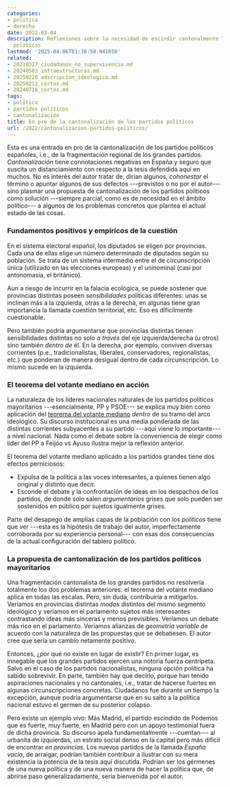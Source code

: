 ```yaml
---
categories:
- política
- derecho
date: 2022-03-04
description: Reflexiones sobre la necesidad de escindir cantonalmente los partidos
  políticos
lastmod: '2025-04-06T01:38:58.941656'
related:
- 20210327_ciudadanos_no_supervivencia.md
- 20240503_infraestructuras.md
- 20250228_adscripcion_ideologica.md
- 20250212_cortos.md
- 20240716_cortos.md
tags:
- política
- partidos políticos
- cantonalización
title: En pro de la cantonalización de los partidos políticos
url: /2022/cantonalizacion-partidos-politicos/
---
```


Esta es una entrada en pro de la cantonalización de los partidos políticos españoles, i.e., de la fragmentación regional de los grandes partidos. _Cantonalización_ tiene connotaciones negativas en España y seguro que suscita un distanciamiento con respecto a la tesis defendida aquí en muchos. No es interés del autor tratar de, dirían algunos, _cohonestar_ el término o apuntar algunos de sus defectos ---previstos o no por el autor--- sino plasmar una propuesta de cantonalización de los partidos políticos como solución ---siempre parcial, como es de necesidad en el ámbito político--- a algunos de los problemas concretos que plantea el actual estado de las cosas.


### Fundamentos positivos y empíricos de la cuestión

En el sistema electoral español, los diputados se eligen por provincias. Cada una de ellas elige un número determinado de diputados según su población. Se trata de un sistema intermedio entre el de circunscripción única (utilizado en las elecciones europeas) y el uninominal (casi por antonomasia, el británico).

Aun a riesgo de incurrir en la falacia ecológica, se puede sostener que provincias distintas poseen _sensibilidades_ políticas diferentes: unas se inclinan más a la izquierda, otras a la derecha, en algunas tiene gran importancia la llamada cuestión territorial, etc. Eso es difícilmente cuestionable.

Pero también podría argumentarse que provincias distintas tienen sensibilidades distintas no solo _a través_ del eje izquierda/derecha (u otros) sino también _dentro de_ él. En la derecha, por ejemplo, conviven diversas corrientes (p.e., tradicionalistas, liberales, conservadores, regionalistas, etc.) que ponderan de manera desigual dentro de cada circunscripción. Lo mismo sucede en la izquierda.


### El teorema del votante mediano en acción

La naturaleza de los líderes nacionales naturales de los partidos políticos mayoritarios ---esencialmente, PP y PSOE--- se explica muy bien como aplicación del [teorema del votante mediano](https://es.wikipedia.org/wiki/Teorema_del_votante_mediano) _dentro_ de su tramo del arco ideológico. Su discurso institucional es una media ponderada de las distintas corrientes subyacentes a su partido ---aquí viene lo importante--- a nivel nacional. Nada como el debate sobre la conveniencia de elegir como líder del PP a Feijóo vs Ayuso ilustra mejor la reflexión anterior.

El teorema del votante mediano aplicado a los partidos grandes tiene dos efectos perniciosos:

* Expulsa de la política a las voces interesantes, a quienes tienen algo original y distinto que decir.
* Esconde el debate y la confrontación de ideas en los despachos de los partidos, de donde solo salen _argumentarios_ grises que solo pueden ser sostenidos en público por sujetos igualmente grises.

Parte del desapego de amplias capas de la población con _los políticos_ tiene que ver ---esta es la hipótesis de trabajo del autor, imperfectamente corroborada por su experiencia personal--- con esas dos consecuencias de la actual configuración del tablero político.


### La propuesta de cantonalización de los partidos políticos mayoritarios

Una fragmentación cantonalista de los grandes partidos no resolvería totalmente los dos problemas anteriores: el teorema del votante mediano aplica en todas las escalas. Pero, sin duda, contribuiría a mitigarlos. Veríamos en provincias distintas _modos_ distintos del mismo segmento ideológico y veríamos en el parlamento sujetos más interesantes contrastando ideas más sinceras y menos previsibles. Veríamos un debate más rico en el parlamento. Veríamos alianzas de _geometría variable_ de acuerdo con la naturaleza de las propuestas que se debatiesen. El autor cree que sería un cambio netamente positivo.

Entonces, ¿por qué no existe en lugar de existir? En primer lugar, es innegable que los grandes partidos ejercen una notoria fuerza centrípeta. Salvo en el caso de los partidos nacionalistas, ninguna opción política ha sabido sobrevivir. En parte, también hay que decirlo, porque han tenido aspiraciones nacionales y no cantonales, i.e., tratar de hacerse fuertes en algunas circunscripciones concretas. Ciudadanos fue durante un tiempo la excepción, aunque podría argumentarse que en su salto a la política nacional estuvo el germen de su posterior colapso.

Pero existe un ejemplo _vivo_: Más Madrid, el partido escindido de Podemos que es fuerte, muy fuerte, en Madrid pero con un apoyo testimonial fuera de dicha provincia. Su discurso apela fundamentalmente ---cuentan--- al urbanita de izquierdas, un estrato social denso en la capital pero más difícil de encontrar _en provincias_. Los nuevos partidos de la llamada _España vacía_, de arraigar, podrían también contribuir a ilustrar con su mera existencia la potencia de la tesis aquí discutida. Podrían ser los gérmenes de una nueva política y de una nueva manera de hacer la política que, de abrirse paso generalizadamente, sería bienvenida por el autor.